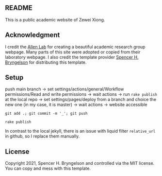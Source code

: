 ## README

This is a public academic website of Zewei Xiong.

## Acknowledgment

I credit the [Allen Lab](https://www.allanlab.org/) for creating a beautiful academic research group webpage.
Many parts of this site were adopted or copied from their laboratory webpage.
I also credit the template provider [Spencer H. Bryngelson](https://github.com/sbryngelson/academic-website-template) for distributing this template.

## Setup
push main branch -> set settings/actions/general/Workflow permissions/Read and write permissions -> wait actions -> run `rake publish` at the local repo -> set settings/pages/deploy from a branch and choice the new one (in my case, it is master) -> wait actions -> website accessible

`git add .; git commit -m '_'; git push`

`rake publish`

In contrast to the local jekyll, there is an issue with liquid filter `relative_url` in github, so I replace them manually.

## License

Copyright 2021, Spencer H. Bryngelson and controlled via the MIT license.
You can copy and mess with this template.
